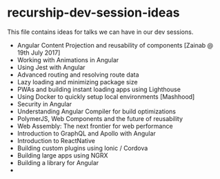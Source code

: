 # recurship-dev-session-ideas

This file contains ideas for talks we can have in our dev sessions.

- Angular Content Projection and reusability of components [Zainab @ 19th July 2017]
- Working with Animations in Angular
- Using Jest with Angular
- Advanced routing and resolving route data
- Lazy loading and minimizing package size
- PWAs and building instant loading apps using Lighthouse
- Using Docker to quickly setup local environments [Mashhood]
- Security in Angular
- Understanding Angular Compiler for build optimizations
- PolymerJS, Web Components and the future of reusability
- Web Assembly: The next frontier for web performance
- Introduction to GraphQL and Apollo with Angular
- Introduction to ReactNative
- Building custom plugins using Ionic / Cordova
- Building large apps using NGRX
- Building a library for Angular
- 
